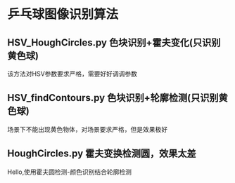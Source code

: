 # 乒乓球图像识别算法
## HSV_HoughCircles.py  色块识别+霍夫变化(只识别黄色球)
该方法对HSV参数要求严格，需要好好调调参数
## HSV_findContours.py  色块识别+轮廓检测(只识别黄色球)
场景下不能出现黄色物体，对场景要求严格，但是效果极好
## HoughCircles.py      霍夫变换检测圆，效果太差
Hello,使用霍夫圆检测-颜色识别结合轮廓检测
